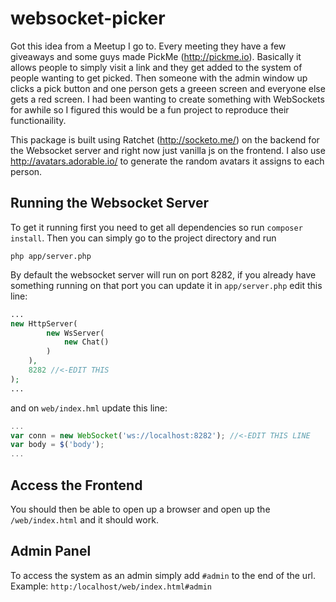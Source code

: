 # websocket-picker

Got this idea from a Meetup I go to. Every meeting they have a few giveaways and some guys made PickMe (http://pickme.io).
Basically it allows people to simply visit a link and they get added to the system of people wanting to get picked.
Then someone with the admin window up clicks a pick button and one person gets a greeen screen and everyone else
gets a red screen. I had been wanting to create something with WebSockets for awhile so I figured this would be a 
fun project to reproduce their functionaility.

This package is built using Ratchet (http://socketo.me/) on the backend for the Websocket server and right now just
vanilla js on the frontend. I also use http://avatars.adorable.io/ to generate the random avatars it assigns to each
person.

## Running the Websocket Server
To get it running first you need to get all dependencies so run `composer install`. Then you can simply go to the 
project directory and run
```
php app/server.php
```
By default the websocket server will run on port 8282, if you already have something running on that port you can update
it in `app/server.php` edit this line:
```php
...
new HttpServer(
        new WsServer(
            new Chat()
        )
    ),
    8282 //<-EDIT THIS
);
...
```
and on `web/index.hml` update this line:
```javascript
...
var conn = new WebSocket('ws://localhost:8282'); //<-EDIT THIS LINE
var body = $('body');
...
```

## Access the Frontend
You should then be able to open up a browser and open up the `/web/index.html` and it should work. 

## Admin Panel
To access the system as an admin simply add `#admin` to the end of the url. Example: `http:/localhost/web/index.html#admin`
